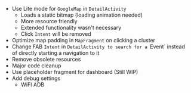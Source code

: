 - Use Lite mode for `GoogleMap` in `DetailActivity`
  - Loads a static bitmap (loading animation needed)
  - More resource friendly
  - Extended functionality wasn't necessary
  - Click `Intent` will be removed
- Optimize map padding in `MapFragment` on clicking a cluster
- Change FAB `Intent` in `DetailActivity to search for a `Event` instead of directly starting a navigation to it
- Remove obsolete resources
- Major code cleanup
- Use placeholder fragment for dashboard (Still WIP)
- Add debug settings
  - WiFI ADB
